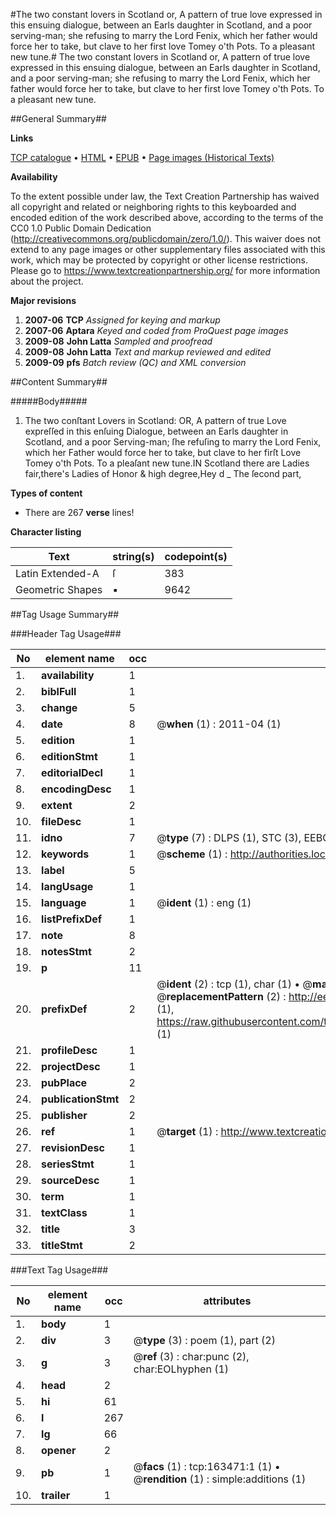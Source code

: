 #The two constant lovers in Scotland or, A pattern of true love expressed in this ensuing dialogue, between an Earls daughter in Scotland, and a poor serving-man; she refusing to marry the Lord Fenix, which her father would force her to take, but clave to her first love Tomey o'th Pots. To a pleasant new tune.#
The two constant lovers in Scotland or, A pattern of true love expressed in this ensuing dialogue, between an Earls daughter in Scotland, and a poor serving-man; she refusing to marry the Lord Fenix, which her father would force her to take, but clave to her first love Tomey o'th Pots. To a pleasant new tune.

##General Summary##

**Links**

[TCP catalogue](http://www.ota.ox.ac.uk/tcp/)  • 
[HTML](http://tei.it.ox.ac.uk/tcp/Texts-HTML/free/A95/A95417.html)  • 
[EPUB](http://tei.it.ox.ac.uk/tcp/Texts-EPUB/free/A95/A95417.epub) • 
[Page images (Historical Texts)](https://historicaltexts.jisc.ac.uk/eebo-99870602e)

**Availability**

To the extent possible under law, the Text Creation Partnership has waived all copyright and related or neighboring rights to this keyboarded and encoded edition of the work described above, according to the terms of the CC0 1.0 Public Domain Dedication (http://creativecommons.org/publicdomain/zero/1.0/). This waiver does not extend to any page images or other supplementary files associated with this work, which may be protected by copyright or other license restrictions. Please go to https://www.textcreationpartnership.org/ for more information about the project.

**Major revisions**

1. __2007-06__ __TCP__ *Assigned for keying and markup*
1. __2007-06__ __Aptara__ *Keyed and coded from ProQuest page images*
1. __2009-08__ __John Latta__ *Sampled and proofread*
1. __2009-08__ __John Latta__ *Text and markup reviewed and edited*
1. __2009-09__ __pfs__ *Batch review (QC) and XML conversion*

##Content Summary##

#####Body#####

1. The two conſtant Lovers in Scotland:
OR,
A pattern of true Love expreſſed in this enſuing Dialogue, between an Earls daughter in
Scotland, and a poor Serving-man; ſhe refuſing to marry the Lord Fenix, which her Father
would force her to take, but clave to her firſt Love Tomey o'th Pots.
To a pleaſant new tune.IN Scotland there are Ladies fair,there's Ladies of Honor & high degree,Hey d
    _ The ſecond part,

**Types of content**

  * There are 267 **verse** lines!

**Character listing**


|Text|string(s)|codepoint(s)|
|---|---|---|
|Latin Extended-A|ſ|383|
|Geometric Shapes|▪|9642|

##Tag Usage Summary##

###Header Tag Usage###

|No|element name|occ|attributes|
|---|---|---|---|
|1.|__availability__|1||
|2.|__biblFull__|1||
|3.|__change__|5||
|4.|__date__|8| @__when__ (1) : 2011-04 (1)|
|5.|__edition__|1||
|6.|__editionStmt__|1||
|7.|__editorialDecl__|1||
|8.|__encodingDesc__|1||
|9.|__extent__|2||
|10.|__fileDesc__|1||
|11.|__idno__|7| @__type__ (7) : DLPS (1), STC (3), EEBO-CITATION (1), PROQUEST (1), VID (1)|
|12.|__keywords__|1| @__scheme__ (1) : http://authorities.loc.gov/ (1)|
|13.|__label__|5||
|14.|__langUsage__|1||
|15.|__language__|1| @__ident__ (1) : eng (1)|
|16.|__listPrefixDef__|1||
|17.|__note__|8||
|18.|__notesStmt__|2||
|19.|__p__|11||
|20.|__prefixDef__|2| @__ident__ (2) : tcp (1), char (1)  •  @__matchPattern__ (2) : ([0-9\-]+):([0-9IVX]+) (1), (.+) (1)  •  @__replacementPattern__ (2) : http://eebo.chadwyck.com/downloadtiff?vid=$1&page=$2 (1), https://raw.githubusercontent.com/textcreationpartnership/Texts/master/tcpchars.xml#$1 (1)|
|21.|__profileDesc__|1||
|22.|__projectDesc__|1||
|23.|__pubPlace__|2||
|24.|__publicationStmt__|2||
|25.|__publisher__|2||
|26.|__ref__|1| @__target__ (1) : http://www.textcreationpartnership.org/docs/. (1)|
|27.|__revisionDesc__|1||
|28.|__seriesStmt__|1||
|29.|__sourceDesc__|1||
|30.|__term__|1||
|31.|__textClass__|1||
|32.|__title__|3||
|33.|__titleStmt__|2||


###Text Tag Usage###

|No|element name|occ|attributes|
|---|---|---|---|
|1.|__body__|1||
|2.|__div__|3| @__type__ (3) : poem (1), part (2)|
|3.|__g__|3| @__ref__ (3) : char:punc (2), char:EOLhyphen (1)|
|4.|__head__|2||
|5.|__hi__|61||
|6.|__l__|267||
|7.|__lg__|66||
|8.|__opener__|2||
|9.|__pb__|1| @__facs__ (1) : tcp:163471:1 (1)  •  @__rendition__ (1) : simple:additions (1)|
|10.|__trailer__|1||
